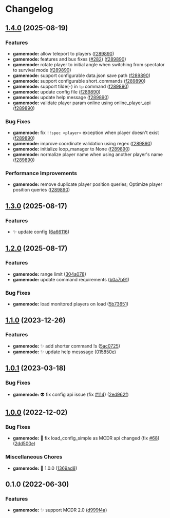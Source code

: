 # Changelog

## [1.4.0](https://github.com/AnzhiZhang/MCDReforgedPlugins/compare/gamemode-v1.3.0...gamemode-v1.4.0) (2025-08-19)


### Features

* **gamemode:** allow teleport to players ([f289890](https://github.com/AnzhiZhang/MCDReforgedPlugins/commit/f2898902adc430256973450843da42ee2be5bebd))
* **gamemode:** features and bux fixes ([#282](https://github.com/AnzhiZhang/MCDReforgedPlugins/issues/282)) ([f289890](https://github.com/AnzhiZhang/MCDReforgedPlugins/commit/f2898902adc430256973450843da42ee2be5bebd))
* **gamemode:** rotate player to initial angle when switching from spectator to survival mode ([f289890](https://github.com/AnzhiZhang/MCDReforgedPlugins/commit/f2898902adc430256973450843da42ee2be5bebd))
* **gamemode:** support configurable data.json save path ([f289890](https://github.com/AnzhiZhang/MCDReforgedPlugins/commit/f2898902adc430256973450843da42ee2be5bebd))
* **gamemode:** support configurable short_commands ([f289890](https://github.com/AnzhiZhang/MCDReforgedPlugins/commit/f2898902adc430256973450843da42ee2be5bebd))
* **gamemode:** support tilde(`~`) in `tp` command ([f289890](https://github.com/AnzhiZhang/MCDReforgedPlugins/commit/f2898902adc430256973450843da42ee2be5bebd))
* **gamemode:** update config file ([f289890](https://github.com/AnzhiZhang/MCDReforgedPlugins/commit/f2898902adc430256973450843da42ee2be5bebd))
* **gamemode:** update help message ([f289890](https://github.com/AnzhiZhang/MCDReforgedPlugins/commit/f2898902adc430256973450843da42ee2be5bebd))
* **gamemode:** validate player param online using online_player_api ([f289890](https://github.com/AnzhiZhang/MCDReforgedPlugins/commit/f2898902adc430256973450843da42ee2be5bebd))


### Bug Fixes

* **gamemode:** fix `!!spec <player>` exception when player doesn't exist ([f289890](https://github.com/AnzhiZhang/MCDReforgedPlugins/commit/f2898902adc430256973450843da42ee2be5bebd))
* **gamemode:** improve coordinate validation using regex ([f289890](https://github.com/AnzhiZhang/MCDReforgedPlugins/commit/f2898902adc430256973450843da42ee2be5bebd))
* **gamemode:** initialize loop_manager to None ([f289890](https://github.com/AnzhiZhang/MCDReforgedPlugins/commit/f2898902adc430256973450843da42ee2be5bebd))
* **gamemode:** normalize player name when using another player's name ([f289890](https://github.com/AnzhiZhang/MCDReforgedPlugins/commit/f2898902adc430256973450843da42ee2be5bebd))


### Performance Improvements

* **gamemode:** remove duplicate player position queries; Optimize player position queries ([f289890](https://github.com/AnzhiZhang/MCDReforgedPlugins/commit/f2898902adc430256973450843da42ee2be5bebd))

## [1.3.0](https://github.com/AnzhiZhang/MCDReforgedPlugins/compare/gamemode-v1.2.0...gamemode-v1.3.0) (2025-08-17)


### Features

* ✨ update config ([6a66116](https://github.com/AnzhiZhang/MCDReforgedPlugins/commit/6a6611663f53edceec740dd85f63ef142c8a91d9))

## [1.2.0](https://github.com/AnzhiZhang/MCDReforgedPlugins/compare/gamemode-v1.1.0...gamemode-v1.2.0) (2025-08-17)


### Features

* **gamemode:** range limit ([304a078](https://github.com/AnzhiZhang/MCDReforgedPlugins/commit/304a078a3addd0213bd1804bdb819f4beef25eab))
* **gamemode:** update command requirements ([b0a7b91](https://github.com/AnzhiZhang/MCDReforgedPlugins/commit/b0a7b91fb51bbe6982ac3a02d23deaffa86d753d))


### Bug Fixes

* **gamemode:** load monitored players on load ([5b73651](https://github.com/AnzhiZhang/MCDReforgedPlugins/commit/5b7365145433a2b7c7f89aac52c204059c96b56e))

## [1.1.0](https://github.com/AnzhiZhang/MCDReforgedPlugins/compare/gamemode-v1.0.1...gamemode-v1.1.0) (2023-12-26)


### Features

* **gamemode:** ✨ add shorter command !s ([5ac0725](https://github.com/AnzhiZhang/MCDReforgedPlugins/commit/5ac0725dc950478e5d21d275eb8d6a2c6dbc0e81))
* **gamemode:** ✨ update help messsage ([015850e](https://github.com/AnzhiZhang/MCDReforgedPlugins/commit/015850ea4c8c9faa54872b7e927ef9ac707b9625))

## [1.0.1](https://github.com/AnzhiZhang/MCDReforgedPlugins/compare/gamemode-v1.0.0...gamemode-v1.0.1) (2023-03-18)


### Bug Fixes

* **gamemode:** 👽️ fix config api issue (fix [#114](https://github.com/AnzhiZhang/MCDReforgedPlugins/issues/114)) ([2ed962f](https://github.com/AnzhiZhang/MCDReforgedPlugins/commit/2ed962f914adfc9184e228bf7b80161482136968))

## [1.0.0](https://github.com/AnzhiZhang/MCDReforgedPlugins/compare/gamemode-v0.1.0...gamemode-v1.0.0) (2022-12-02)


### Bug Fixes

* **gamemode:** 🐛 fix load_config_simple as MCDR api changed (fix [#68](https://github.com/AnzhiZhang/MCDReforgedPlugins/issues/68)) ([2dd500e](https://github.com/AnzhiZhang/MCDReforgedPlugins/commit/2dd500edf5978cff513e2aa5c638276f7e2963cb))


### Miscellaneous Chores

* **gamemode:** 🔖 1.0.0 ([1369ad8](https://github.com/AnzhiZhang/MCDReforgedPlugins/commit/1369ad83260f3b5a99ab1a5ada387f5f7042e755))

## 0.1.0 (2022-06-30)


### Features

* **gamemode:** ✨ support MCDR 2.0 ([d999f4a](https://github.com/AnzhiZhang/MCDReforgedPlugins/commit/d999f4aa3ea606dd26c98643f18ed5cf47d64664))
